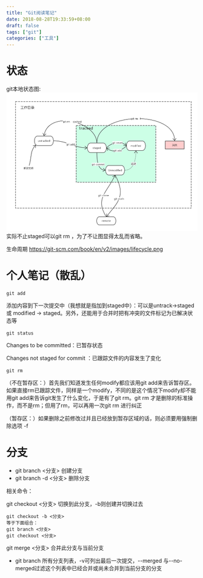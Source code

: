 ```yaml
---
title: "Git阅读笔记"
date: 2018-08-28T19:33:59+08:00
draft: false
tags: ["git"]
categories: ["工具"]
---
```


# **状态**
git本地状态图:
![img](https://raw.githubusercontent.com/zh1014/zh1014.github.io/master/images/git本地状态图.png "git本地状态图")
实际不止staged可以git rm ，为了不让图显得太乱而省略。

生命周期 https://git-scm.com/book/en/v2/images/lifecycle.png

# **个人笔记（散乱）**
`git add`

添加内容到下一次提交中（我想就是指加到staged中）：可以是untrack->staged 或 modified -> staged。另外，还能用于合并时把有冲突的文件标记为已解决状态等

`git status`

Changes to be committed：已暂存状态

Changes not staged for commit ：已跟踪文件的内容发生了变化

`git rm`

（不在暂存区：）首先我们知道发生任何modify都应该用git add来告诉暂存区。如果直接rm已跟踪文件，同样是一个modify，不同的是这个情况下modify却不能用git add来告诉git发生了什么变化，于是有了git rm。git rm 才是删除的标准操作，而不是rm；但用了rm，可以再用一次git rm  进行纠正

（暂存区：）如果删除之前修改过并且已经放到暂存区域的话，则必须要用强制删除选项 -f

# **分支**
- git branch <分支>      创建分支
- git branch -d <分支>   删除分支

相关命令：

git checkout <分支>   切换到此分支，-b则创建并切换过去
```
git checkout -b <分支> 
等于下面组合：
git branch <分支>  
git checkout <分支>
```
git merge <分支>  合并此分支与当前分支

- git branch 所有分支列表，-v可列出最后一次提交，--merged 与--no-merged过滤这个列表中已经合并或尚未合并到当前分支的分支
